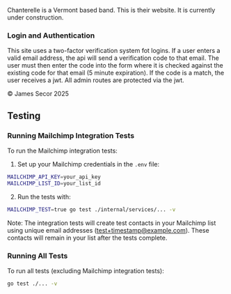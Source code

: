Chanterelle is a Vermont based band. This is their website. It is currently under construction.

### Login and Authentication

This site uses a two-factor verification system fot logins. If a user enters a valid email address, the api will send a verification code to that email. The user must then enter the code into the form where it is checked against the existing code for that email (5 minute expiration). If the code is a match, the user receives a jwt. All admin routes are protected via the jwt.

&copy; James Secor 2025

## Testing

### Running Mailchimp Integration Tests

To run the Mailchimp integration tests:

1. Set up your Mailchimp credentials in the `.env` file:
```bash
MAILCHIMP_API_KEY=your_api_key
MAILCHIMP_LIST_ID=your_list_id
```

2. Run the tests with:
```bash
MAILCHIMP_TEST=true go test ./internal/services/... -v
```

Note: The integration tests will create test contacts in your Mailchimp list using unique email addresses (test+timestamp@example.com). These contacts will remain in your list after the tests complete.

### Running All Tests

To run all tests (excluding Mailchimp integration tests):
```bash
go test ./... -v
```
